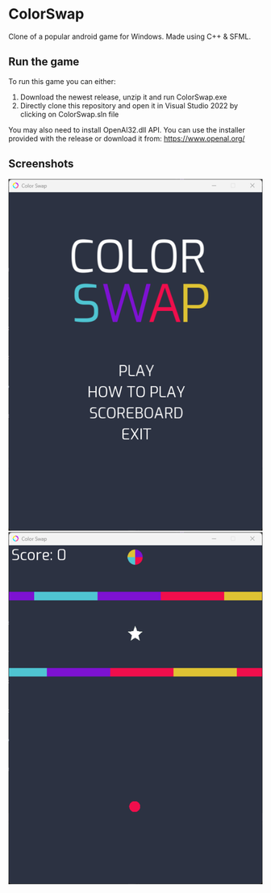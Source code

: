 # ColorSwap
Clone of a popular android game for Windows. Made using C++ & SFML.

## Run the game
To run this game you can either:
1. Download the newest release, unzip it and run ColorSwap.exe
2. Directly clone this repository and open it in Visual Studio 2022 by clicking on ColorSwap.sln file

You may also need to install OpenAl32.dll API. You can use the installer provided with the release or download it from: https://www.openal.org/

## Screenshots
<p align="center">
<img src="https://raw.githubusercontent.com/Gamowy/ColorSwap/main/ColorSwap/Content/Screenshots/mainMenu.png">
<img src="https://raw.githubusercontent.com/Gamowy/ColorSwap/main/ColorSwap/Content/Screenshots/game.png">
</p>
